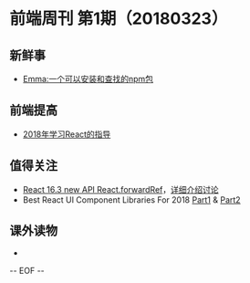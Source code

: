 # 前端周刊 第1期（20180323）

## 新鲜事
- [Emma:一个可以安装和查找的npm包](https://github.com/maticzav/emma-cli?utm_source=mife&utm_medium=article&utm_campaign=mifeweekly&utm_term=news)

## 前端提高
- [2018年学习React的指导](https://tylermcginnis.com/reactjs-tutorial-a-comprehensive-guide-to-building-apps-with-react/?utm_source=mife&utm_medium=article&utm_campaign=mifeweekly&utm_term=video)

## 值得关注
- [React 16.3 new API React.forwardRef](https://twitter.com/brian_d_vaughn/status/974020544155676672?utm_source=mife&utm_medium=article&utm_campaign=mifeweekly&utm_term=tutorial)，[详细介绍讨论](https://github.com/reactjs/rfcs/pull/30?utm_source=mife&utm_medium=article&utm_campaign=mifeweekly&utm_term=tutorial)
- Best React UI Component Libraries For 2018 [Part1](https://blog.bitsrc.io/11-react-component-libraries-you-should-know-178eb1dd6aa4?utm_source=mife&utm_medium=article&utm_campaign=mifeweekly&utm_term=code) & [Part2](https://blog.bitsrc.io/best-react-ui-component-libraries-for-2018-part-2-d231dcb04c0a?utm_source=mife&utm_medium=article&utm_campaign=mifeweekly&utm_term=code)

## 课外读物
-

-- EOF --